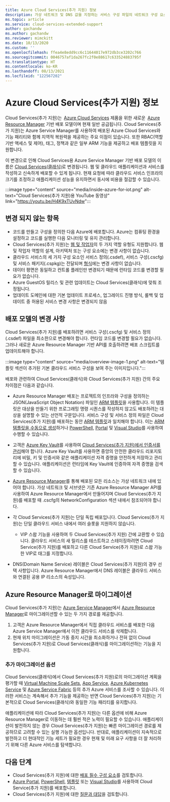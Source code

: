 ```yaml
---
title: Azure Cloud Services(추가 지원) 정보
description: 가상 네트워크 및 DNS 값을 지정하는 서비스 구성 파일의 네트워크 구성 요소의 자식 요소에 대해 알아봅니다.
ms.topic: article
ms.service: cloud-services-extended-support
author: gachandw
ms.author: gachandw
ms.reviewer: mimckitt
ms.date: 10/13/2020
ms.custom: ''
ms.openlocfilehash: ffea4e8edd9cc6c11644017e972db3ce3202c766
ms.sourcegitcommit: 0046757af1da267fc2f0e88617c633524883795f
ms.translationtype: HT
ms.contentlocale: ko-KR
ms.lasthandoff: 08/13/2021
ms.locfileid: "122567202"
---
```

# <a name="about-azure-cloud-services-extended-support"></a>Azure Cloud Services(추가 지원) 정보

Cloud Services(추가 지원)는  [Azure Cloud Services](https://azure.microsoft.com/services/cloud-services/) 제품을 위한 새로운  [Azure Resource Manager](../azure-resource-manager/management/overview.md) 기반 배포 모델이며 현재 일반 공급됩니다. Cloud Services(추가 지원)는 Azure Service Manager를 사용하여 배포된 Azure Cloud Services와 기능 패리티와 함께 지역적 복원력을 제공하는 주요 이점이 있습니다. 또한 RBAC(역할 기반 액세스 및 제어), 태그, 정책과 같은 일부 ARM 기능을 제공하고 배포 템플릿을 지원합니다.  

이 변경으로 인해 Cloud Services용 Azure Service Manager 기반 배포 모델의 이름은 [Cloud Services(클래식)](../cloud-services/cloud-services-choose-me.md)로 변경됩니다. 웹 및 클라우드 애플리케이션과 서비스를 작성하고 신속하게 배포할 수 있게 됩니다. 현재 요청에 따라 클라우드 서비스 인프라의 크기를 조정하고 애플리케이션 성능을 유지하면서 동시에 비용을 절감할 수 있습니다.  

:::image type="content" source="media/inside-azure-for-iot.png" alt-text="Cloud Services(추가 지원)용 YouTube 동영상" link="https://youtu.be/H4K9xTUvNdw":::


## <a name="what-does-not-change"></a>변경 되지 않는 항목 
- 코드를 만들고 구성을 정의한 다음 Azure에 배포합니다. Azure는 컴퓨팅 환경을 설정하고 코드를 실행한 다음 모니터링 및 유지 관리합니다.
- Cloud Services(추가 지원)는 [웹 및 작업자](../cloud-services/cloud-services-choose-me.md)의 두 가지 역할 유형도 지원합니다. 웹 및 작업자 역할의 설계, 아키텍처 또는 구성 요소에는 변경 사항이 없습니다. 
- 클라우드 서비스의 세 가지 구성 요소인 서비스 정의(.csdef), 서비스 구성(.cscfg) 및 서비스 패키지(.cspkg)는 전달되며 [형식](cloud-services-model-and-package.md)에는 변경 사항이 없습니다. 
- 데이터 평면은 동일하고 컨트롤 플레인만 변경되기 때문에 런타임 코드를 변경할 필요가 없습니다. 
- Azure GuestOS 릴리스 및 관련 업데이트는 Cloud Services(클래식)에 맞춰 조정됩니다.
- 업데이트 도메인에 대한 기본 업데이트 프로세스, 업그레이드 진행 방식, 롤백 및 업데이트 중 허용된 서비스 변경 사항은 변경되지 않음

## <a name="changes-in-deployment-model"></a>배포 모델의 변경 사항

Cloud Services(추가 지원)를 배포하려면 서비스 구성(.cscfg) 및 서비스 정의(.csdef) 파일을 최소한으로 변경해야 합니다. 런타임 코드를 변경할 필요가 없습니다. 그러나 새로운 Azure Resource Manager 기반 API를 호출하려면 배포 스크립트를 업데이트해야 합니다. 

:::image type="content" source="media/overview-image-1.png" alt-text="템플릿 섹션이 추가된 기본 클라우드 서비스 구성을 보여 주는 이미지입니다.":::

배포와 관련하여 Cloud Services(클래식)와 Cloud Services(추가 지원) 간의 주요 차이점은 다음과 같습니다. 

- Azure Resource Manager 배포는 프로젝트의 인프라와 구성을 정의하는 JSON(JavaScript Object Notation) 파일인 [ARM 템플릿](../azure-resource-manager/templates/overview.md)을 사용합니다. 이 템플릿은 대상을 만들기 위한 프로그래밍 명령 시퀀스를 작성하지 않고도 배포하려는 대상을 설명할 수 있는 선언적 구문입니다. 서비스 구성 및 서비스 정의 파일은 Cloud Services(추가 지원)를 배포하는 동안 [ARM 템플릿](../azure-resource-manager/templates/overview.md)과 일치해야 합니다. 이는 [ARM 템플릿을 수동으로 생성](deploy-template.md)하거나 [PowerShell](deploy-powershell.md), [Portal](deploy-portal.md) 및 [Visual Studio](deploy-visual-studio.md)를 사용하여 수행할 수 있습니다.  

- 고객은 [Azure Key Vault](../key-vault/general/overview.md)를 사용하여 [Cloud Services(추가 지원)에서 인증서를 관리](certificates-and-key-vault.md)해야 합니다. Azure Key Vault를 사용하면 중앙의 안전한 클라우드 리포지토리에 비밀, 키 및 인증서와 같은 애플리케이션 자격 증명을 안전하게 저장하고 관리할 수 있습니다. 애플리케이션은 런타임에 Key Vault에 인증하여 자격 증명을 검색할 수 있습니다. 

- [Azure Resource Manager](../azure-resource-manager/templates/overview.md)를 통해 배포된 모든 리소스는 가상 네트워크 내에 있어야 합니다. 가상 네트워크 및 서브넷은 기존 Azure Resource Manager API를 사용하여 Azure Resource Manager에서 만들어지며 Cloud Services(추가 지원)를 배포할 때 .cscfg의 NetworkConfiguration 섹션 내에서 참조되어야 합니다.   

- 각 Cloud Services(추가 지원)는 단일 독립 배포입니다. Cloud Services(추가 지원)는 단일 클라우드 서비스 내에서 여러 슬롯을 지원하지 않습니다.  
    - VIP 스왑 기능을 사용하여 두 Cloud Services(추가 지원) 간에 교환할 수 있습니다. 클라우드 서비스의 새 릴리스를 테스트하고 스테이징하려면 Cloud Service(추가 지원)를 배포하고 다른 Cloud Service(추가 지원)로 스왑 가능한 VIP로 태그를 지정합니다.  

- DNS(Domain Name Service) 레이블은 Cloud Services(추가 지원)의 경우 선택 사항입니다. Azure Resource Manager에서 DNS 레이블은 클라우드 서비스와 연결된 공용 IP 리소스의 속성입니다. 

## <a name="migration-to-azure-resource-manager"></a>Azure Resource Manager로 마이그레이션

Cloud Services(추가 지원)는 [Azure Service Manager](/powershell/azure/servicemanagement/overview)에서 [Azure Resource Manager](../azure-resource-manager/management/overview.md)로 마이그레이션할 수 있는 두 가지 경로를 제공합니다. 
1) 고객은 Azure Resource Manager에서 직접 클라우드 서비스를 배포한 다음 Azure Service Manager에서 이전 클라우드 서비스를 삭제합니다. 
2) 현재 위치 마이그레이션은 가동 중지 시간을 최소화하거나 전혀 없이 Cloud Services(추가 지원)로 Cloud Services(클래식)를 마이그레이션하는 기능을 지원합니다. 

### <a name="additional-migration-options"></a>추가 마이그레이션 옵션

Cloud Services(클래식)에서 Cloud Services(추가 지원)로의 마이그레이션 계획을 평가할 때 [Virtual Machine Scale Sets](../virtual-machine-scale-sets/overview.md), [App Service](../app-service/overview.md), [Azure Kubernetes Service](../aks/intro-kubernetes.md) 및 [Azure Service Fabric](../service-fabric/service-fabric-overview.md) 등의 추가 Azure 서비스를 조사할 수 있습니다. 이러한 서비스는 계속해서 추가 기능을 제공하는 반면 Cloud Services(추가 지원)는 기본적으로 Cloud Services(클래식)와 동일한 기능 패리티를 유지합니다. 

애플리케이션에 따라 Cloud Services(추가 지원)는 다른 옵션에 비해 Azure Resource Manager로 이동하는 데 훨씬 적은 노력이 필요할 수 있습니다. 애플리케이션이 발전하지 않는 경우 Cloud Services(추가 지원)는 빠른 마이그레이션 경로를 제공하므로 고려할 수 있는 실행 가능한 옵션입니다. 반대로, 애플리케이션이 지속적으로 발전하고 더 현대적인 기능 세트가 필요한 경우 현재 및 미래 요구 사항을 더 잘 처리하기 위해 다른 Azure 서비스를 탐색합니다. 

## <a name="next-steps"></a>다음 단계
- Cloud Services(추가 지원)에 대한 [배포 필수 구성 요소](deploy-prerequisite.md)를 검토합니다.
- [Azure Portal](deploy-portal.md), [PowerShell](deploy-powershell.md), [템플릿](deploy-template.md) 또는 [Visual Studio](deploy-visual-studio.md)를 사용하여 Cloud Service(추가 지원)를 배포합니다.
- Cloud Services(추가 지원)에 대한 [질문과 대답](faq.yml)을 검토합니다.
